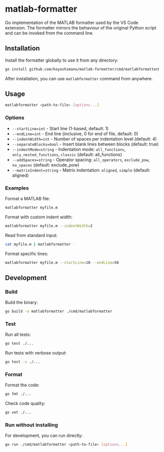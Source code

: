 # matlab-formatter

Go implementation of the MATLAB formatter used by the VS Code extension. The formatter mirrors the behaviour of the original Python script and can be invoked from the command line.

## Installation

Install the formatter globally to use it from any directory:

```bash
go install github.com/koyashimano/matlab-formatter/cmd/matlabformatter@latest
```

After installation, you can use `matlabformatter` command from anywhere.

## Usage

```bash
matlabformatter <path-to-file> [options...]
```

### Options

- `--startLine=int` - Start line (1-based, default: 1)
- `--endLine=int` - End line (inclusive, 0 for end of file, default: 0)
- `--indentWidth=int` - Number of spaces per indentation level (default: 4)
- `--separateBlocks=bool` - Insert blank lines between blocks (default: true)
- `--indentMode=string` - Indentation mode: `all_functions`, `only_nested_functions`, `classic` (default: all_functions)
- `--addSpaces=string` - Operator spacing: `all_operators`, `exclude_pow`, `no_spaces` (default: exclude_pow)
- `--matrixIndent=string` - Matrix indentation: `aligned`, `simple` (default: aligned)

### Examples

Format a MATLAB file:

```bash
matlabformatter myfile.m
```

Format with custom indent width:

```bash
matlabformatter myfile.m --indentWidth=2
```

Read from standard input:

```bash
cat myfile.m | matlabformatter -
```

Format specific lines:

```bash
matlabformatter myfile.m --startLine=10 --endLine=50
```

## Development

### Build

Build the binary:

```bash
go build -o matlabformatter ./cmd/matlabformatter
```

### Test

Run all tests:

```bash
go test ./...
```

Run tests with verbose output:

```bash
go test -v ./...
```

### Format

Format the code:

```bash
go fmt ./...
```

Check code quality:

```bash
go vet ./...
```

### Run without installing

For development, you can run directly:

```bash
go run ./cmd/matlabformatter <path-to-file> [options...]
```
